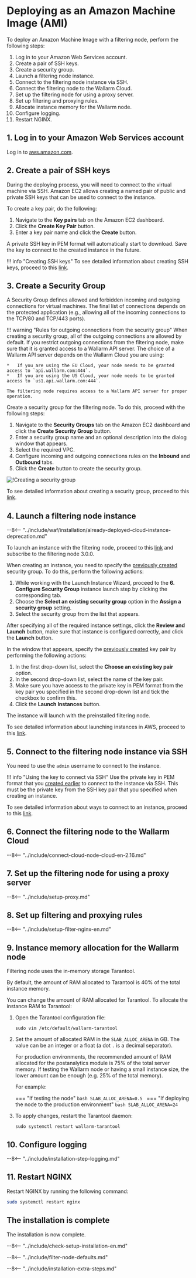 [link-ssh-keys]:            https://docs.aws.amazon.com/AWSEC2/latest/UserGuide/get-set-up-for-amazon-ec2.html#create-a-key-pair
[link-sg]:                  https://docs.aws.amazon.com/en_us/AWSEC2/latest/UserGuide/get-set-up-for-amazon-ec2.html#create-a-base-security-group
[link-launch-instance]:     https://docs.aws.amazon.com/AWSEC2/latest/UserGuide/EC2_GetStarted.html#ec2-launch-instance

[anchor1]:      #3-create-a-security-group
[anchor2]:      #2-create-a-pair-of-ssh-keys

[img-create-sg]:                ../images/installation-ami/common/create_sg.png
[installation-instr-middle]:    /3.2/admin-en/installation-ami-en/
[versioning-policy]:            ../updating-migrating/versioning-policy.md
[installation-instr-latest]:    /admin-en/installation-ami-en/

# Deploying as an Amazon Machine Image (AMI)

To deploy an Amazon Machine Image with a filtering node, perform the following steps:

1. Log in to your Amazon Web Services account.
2. Create a pair of SSH keys.
3. Create a security group.
4. Launch a filtering node instance.
5. Connect to the filtering node instance via SSH.
6. Connect the filtering node to the Wallarm Cloud.
7. Set up the filtering node for using a proxy server.
8. Set up filtering and proxying rules.
9. Allocate instance memory for the Wallarm node.
10. Configure logging.
11. Restart NGINX.

## 1. Log in to your Amazon Web Services account

Log in to [aws.amazon.com](https://aws.amazon.com/).

## 2. Create a pair of SSH keys

During the deploying process, you will need to connect to the virtual machine via SSH. Amazon EC2 allows creating a named pair of public and private SSH keys that can be used to connect to the instance.

To create a key pair, do the following:

1.  Navigate to the **Key pairs** tab on the Amazon EC2 dashboard.
2.  Click the **Create Key Pair** button.
3.  Enter a key pair name and click the **Create** button.

A private SSH key in PEM format will automatically start to download. Save the key to connect to the created instance in the future.

!!! info "Creating SSH keys"
    To see detailed information about creating SSH keys, proceed to this [link][link-ssh-keys].

## 3. Create a Security Group

A Security Group defines allowed and forbidden incoming and outgoing connections for virtual machines. The final list of connections depends on the protected application (e.g., allowing all of the incoming connections to the TCP/80 and TCP/443 ports).

!!! warning "Rules for outgoing connections from the security group"
    When creating a security group, all of the outgoing connections are allowed by default. If you restrict outgoing connections from the filtering node, make sure that it is granted access to a Wallarm API server. The choice of a Wallarm API server depends on the Wallarm Cloud you are using:

    *   If you are using the EU Cloud, your node needs to be granted access to `api.wallarm.com:444`.
    *   If you are using the US Cloud, your node needs to be granted access to `us1.api.wallarm.com:444`.
    
    The filtering node requires access to a Wallarm API server for proper operation.

Create a security group for the filtering node. To do this, proceed with the following steps:

1.  Navigate to the **Security Groups** tab on the Amazon EC2 dashboard and click the **Create Security Group** button.
2.  Enter a security group name and an optional description into the dialog window that appears.
3.  Select the required VPC.
4.  Configure incoming and outgoing connections rules on the **Inbound** and **Outbound** tabs.
5.  Click the **Create** button to create the security group.

![!Creating a security group][img-create-sg]

To see detailed information about creating a security group, proceed to this [link][link-sg].

## 4. Launch a filtering node instance

--8<-- "../include/waf/installation/already-deployed-cloud-instance-deprecation.md"

To launch an instance with the filtering node, proceed to this [link](https://aws.amazon.com/marketplace/pp/B073VRFXSD) and subscribe to the filtering node 3.0.0.

When creating an instance, you need to specify the [previously created][anchor1] security group. To do this, perform the following actions:

1.  While working with the Launch Instance Wizard, proceed to the **6. Configure Security Group** instance launch step by clicking the corresponding tab.
2.  Choose the **Select an existing security group** option in the **Assign a security group** setting.
3.  Select the security group from the list that appears.

After specifying all of the required instance settings, click the **Review and Launch** button, make sure that instance is configured correctly, and click the **Launch** button.

In the window that appears, specify the [previously created][anchor2] key pair by performing the following actions:

1.  In the first drop-down list, select the **Choose an existing key pair** option.
2.  In the second drop-down list, select the name of the key pair.
3.  Make sure you have access to the private key in PEM format from the key pair you specified in the second drop-down list and tick the checkbox to confirm this.
4.  Click the **Launch Instances** button.

The instance will launch with the preinstalled filtering node.

To see detailed information about launching instances in AWS, proceed to this [link][link-launch-instance].

## 5. Connect to the filtering node instance via SSH

You need to use the `admin` username to connect to the instance.

!!! info "Using the key to connect via SSH"
    Use the private key in PEM format that you [created earlier][anchor2] to connect to the instance via SSH. This must be the private key from the SSH key pair that you specified when creating an instance.

To see detailed information about ways to connect to an instance, proceed to this [link](https://docs.aws.amazon.com/AWSEC2/latest/UserGuide/AccessingInstances.html).

## 6. Connect the filtering node to the Wallarm Cloud

--8<-- "../include/connect-cloud-node-cloud-en-2.16.md"

## 7. Set up the filtering node for using a proxy server

--8<-- "../include/setup-proxy.md"

## 8. Set up filtering and proxying rules

--8<-- "../include/setup-filter-nginx-en.md"

## 9. Instance memory allocation for the Wallarm node

Filtering node uses the in-memory storage Tarantool.

By default, the amount of RAM allocated to Tarantool is 40% of the total instance memory. 

You can change the amount of RAM allocated for Tarantool. To allocate the instance RAM to Tarantool:

1. Open the Tarantool configuration file:

    ```
    sudo vim /etc/default/wallarm-tarantool
    ```

2. Set the amount of allocated RAM in the `SLAB_ALLOC_ARENA` in GB. The value can be an integer or a float (a dot `.` is a decimal separator).

    For production environments, the recommended amount of RAM allocated for the postanalytics module is 75% of the total server memory. If testing the Wallarm node or having a small instance size, the lower amount can be enough (e.g. 25% of the total memory).

    For example:
    
    === "If testing the node"
        ```bash
        SLAB_ALLOC_ARENA=0.5
        ```
    === "If deploying the node to the production environment"
        ```bash
        SLAB_ALLOC_ARENA=24
        ```

3. To apply changes, restart the Tarantool daemon:

    ```
    sudo systemctl restart wallarm-tarantool
    ```

## 10. Configure logging

--8<-- "../include/installation-step-logging.md"

## 11. Restart NGINX

Restart NGINX by running the following command:

``` bash
sudo systemctl restart nginx
```    
    
## The installation is complete

The installation is now complete.

--8<-- "../include/check-setup-installation-en.md"

--8<-- "../include/filter-node-defaults.md"

--8<-- "../include/installation-extra-steps.md"